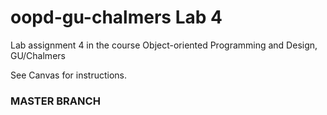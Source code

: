 # oopd-gu-chalmers Lab 4
Lab assignment 4 in the course Object-oriented Programming and Design, GU/Chalmers

See Canvas for instructions.

### MASTER BRANCH
